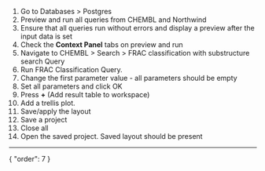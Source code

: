 1. Go to Databases > Postgres
2. Preview and run all queries from CHEMBL and Northwind
3. Ensure that all queries run without errors and display a preview after the input data is set
5. Check the **Context Panel** tabs on preview and run
6. Navigate to CHEMBL > Search >  FRAC classification with substructure search Query
7. Run FRAC Classification Query. 
7. Change the first parameter value - all parameters should be empty
7. Set all parameters and click OK
7. Press **+** (Add result table to workspace)
11. Add a trellis plot.
12. Save/apply the layout
12. Save a project
14. Close all
15. Open the saved project. Saved layout should be present

---
{
"order": 7
}